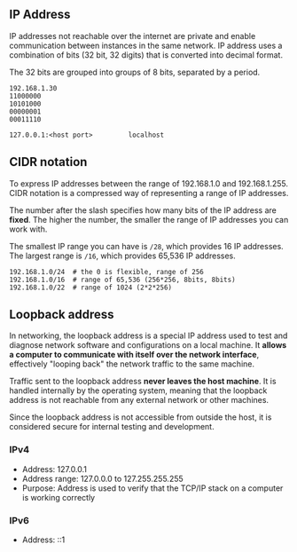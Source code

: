 ## IP Address

IP addresses not reachable over the internet are private and enable communication between instances in the same network. IP address uses a combination of bits (32 bit, 32 digits) that is converted into decimal format.

The 32 bits are grouped into groups of 8 bits, separated by a period.

```
192.168.1.30
11000000
10101000
00000001
00011110

127.0.0.1:<host port>         localhost
```

## CIDR notation

To express IP addresses between the range of 192.168.1.0 and 192.168.1.255. CIDR notation is a compressed way of representing a range of IP addresses.

The number after the slash specifies how many bits of the IP address are **fixed**. The higher the number, the smaller the range of IP addresses you can work with.

The smallest IP range you can have is `/28`, which provides 16 IP addresses. The largest range is `/16`, which provides 65,536 IP addresses.

```
192.168.1.0/24  # the 0 is flexible, range of 256
192.168.1.0/16  # range of 65,536 (256*256, 8bits, 8bits)
192.168.1.0/22  # range of 1024 (2*2*256)
```

## Loopback address

In networking, the loopback address is a special IP address used to test and diagnose network software and configurations on a local machine. It **allows a computer to communicate with itself over the network interface**, effectively "looping back" the network traffic to the same machine.

Traffic sent to the loopback address **never leaves the host machine**. It is handled internally by the operating system, meaning that the loopback address is not reachable from any external network or other machines.

Since the loopback address is not accessible from outside the host, it is considered secure for internal testing and development.

### IPv4

- Address: 127.0.0.1
- Address range: 127.0.0.0 to 127.255.255.255
- Purpose: Address is used to verify that the TCP/IP stack on a computer is working correctly

### IPv6

- Address: ::1
